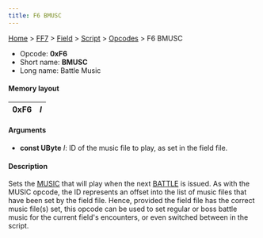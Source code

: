 ```yaml
---
title: F6 BMUSC
---
```


[Home](../../../../Main%20Page.md.md) > [FF7](../../../../FF7.md) > [Field](../../../Field.md) > [Script](../../Script.md) > [Opcodes](../Opcodes.md) > F6 BMUSC

-   Opcode: **0xF6**
-   Short name: **BMUSC**
-   Long name: Battle Music

#### Memory layout

| 0xF6 | *I* |
|------|-----|

#### Arguments

-   **const UByte** *I*: ID of the music file to play, as set in the
    field file.

#### Description

Sets the [MUSIC][] that will play when the next [BATTLE][] is issued. As
with the MUSIC opcode, the ID represents an offset into the list of
music files that have been set by the field file. Hence, provided the
field file has the correct music file(s) set, this opcode can be used to
set regular or boss battle music for the current field's encounters, or
even switched between in the script.

  [MUSIC]: F0%20MUSIC.md "wikilink"
  [BATTLE]: 70%20BATTLE.md "wikilink"
